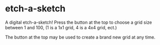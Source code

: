 # etch-a-sketch
A digital etch-a-sketch! Press the button at the top to choose a grid size between 1 and 100, (1 is a 1x1 grid, 4 is a 4x4 grid, ect.)

The button at the top may be used to create a brand new grid at any time.

